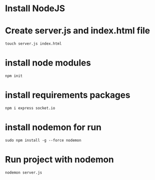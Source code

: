 # Install NodeJS

# Create server.js and index.html file
`touch server.js index.html`

# install node modules
`npm init`

# install requirements packages
`npm i express socket.io`

# install nodemon for run 
`sudo npm install -g --force nodemon`

# Run project with nodemon
`nodemon server.js`
